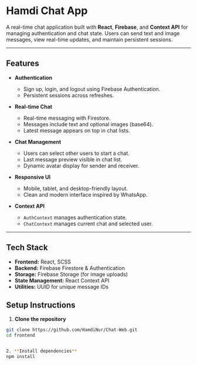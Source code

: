# Hamdi Chat App

A real-time chat application built with **React**, **Firebase**, and **Context API** for managing authentication and chat state. Users can send text and image messages, view real-time updates, and maintain persistent sessions.

---

## Features

- **Authentication**
  - Sign up, login, and logout using Firebase Authentication.
  - Persistent sessions across refreshes.

- **Real-time Chat**
  - Real-time messaging with Firestore.
  - Messages include text and optional images (base64).
  - Latest message appears on top in chat lists.

- **Chat Management**
  - Users can select other users to start a chat.
  - Last message preview visible in chat list.
  - Dynamic avatar display for sender and receiver.

- **Responsive UI**
  - Mobile, tablet, and desktop-friendly layout.
  - Clean and modern interface inspired by WhatsApp.

- **Context API**
  - `AuthContext` manages authentication state.
  - `ChatContext` manages current chat and selected user.

---

## Tech Stack

- **Frontend:** React, SCSS
- **Backend:** Firebase Firestore & Authentication
- **Storage:** Firebase Storage (for image uploads)
- **State Management:** React Context API
- **Utilities:** UUID for unique message IDs


## Setup Instructions

1. **Clone the repository**
```bash
git clone https://github.com/HamdiNur/Chat-Web.git
cd frontend


2. **Install dependencies**
npm install

